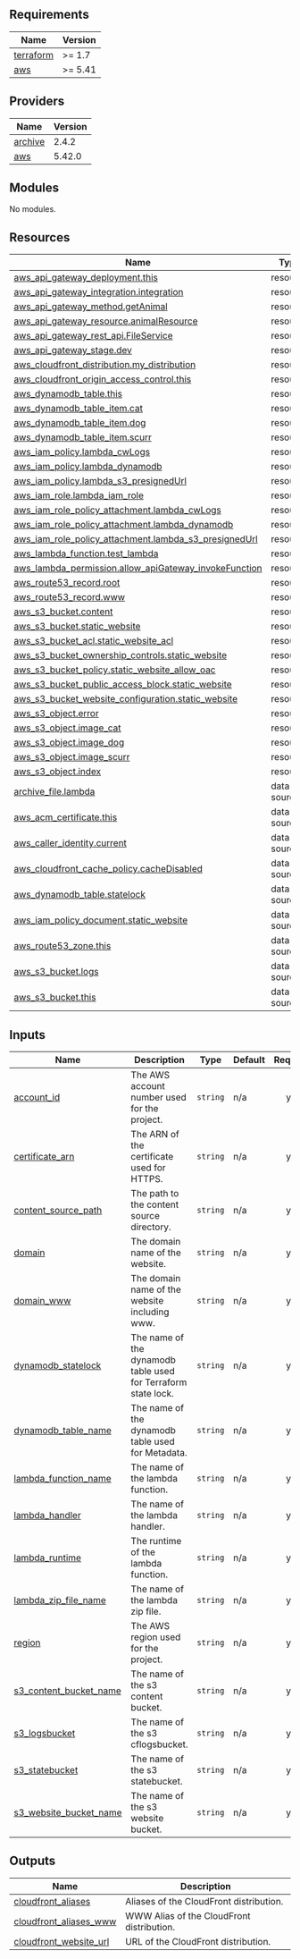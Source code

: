 <!-- BEGIN_TF_DOCS -->
## Requirements

| Name | Version |
|------|---------|
| <a name="requirement_terraform"></a> [terraform](#requirement\_terraform) | >= 1.7 |
| <a name="requirement_aws"></a> [aws](#requirement\_aws) | >= 5.41 |

## Providers

| Name | Version |
|------|---------|
| <a name="provider_archive"></a> [archive](#provider\_archive) | 2.4.2 |
| <a name="provider_aws"></a> [aws](#provider\_aws) | 5.42.0 |

## Modules

No modules.

## Resources

| Name | Type |
|------|------|
| [aws_api_gateway_deployment.this](https://registry.terraform.io/providers/hashicorp/aws/latest/docs/resources/api_gateway_deployment) | resource |
| [aws_api_gateway_integration.integration](https://registry.terraform.io/providers/hashicorp/aws/latest/docs/resources/api_gateway_integration) | resource |
| [aws_api_gateway_method.getAnimal](https://registry.terraform.io/providers/hashicorp/aws/latest/docs/resources/api_gateway_method) | resource |
| [aws_api_gateway_resource.animalResource](https://registry.terraform.io/providers/hashicorp/aws/latest/docs/resources/api_gateway_resource) | resource |
| [aws_api_gateway_rest_api.FileService](https://registry.terraform.io/providers/hashicorp/aws/latest/docs/resources/api_gateway_rest_api) | resource |
| [aws_api_gateway_stage.dev](https://registry.terraform.io/providers/hashicorp/aws/latest/docs/resources/api_gateway_stage) | resource |
| [aws_cloudfront_distribution.my_distribution](https://registry.terraform.io/providers/hashicorp/aws/latest/docs/resources/cloudfront_distribution) | resource |
| [aws_cloudfront_origin_access_control.this](https://registry.terraform.io/providers/hashicorp/aws/latest/docs/resources/cloudfront_origin_access_control) | resource |
| [aws_dynamodb_table.this](https://registry.terraform.io/providers/hashicorp/aws/latest/docs/resources/dynamodb_table) | resource |
| [aws_dynamodb_table_item.cat](https://registry.terraform.io/providers/hashicorp/aws/latest/docs/resources/dynamodb_table_item) | resource |
| [aws_dynamodb_table_item.dog](https://registry.terraform.io/providers/hashicorp/aws/latest/docs/resources/dynamodb_table_item) | resource |
| [aws_dynamodb_table_item.scurr](https://registry.terraform.io/providers/hashicorp/aws/latest/docs/resources/dynamodb_table_item) | resource |
| [aws_iam_policy.lambda_cwLogs](https://registry.terraform.io/providers/hashicorp/aws/latest/docs/resources/iam_policy) | resource |
| [aws_iam_policy.lambda_dynamodb](https://registry.terraform.io/providers/hashicorp/aws/latest/docs/resources/iam_policy) | resource |
| [aws_iam_policy.lambda_s3_presignedUrl](https://registry.terraform.io/providers/hashicorp/aws/latest/docs/resources/iam_policy) | resource |
| [aws_iam_role.lambda_iam_role](https://registry.terraform.io/providers/hashicorp/aws/latest/docs/resources/iam_role) | resource |
| [aws_iam_role_policy_attachment.lambda_cwLogs](https://registry.terraform.io/providers/hashicorp/aws/latest/docs/resources/iam_role_policy_attachment) | resource |
| [aws_iam_role_policy_attachment.lambda_dynamodb](https://registry.terraform.io/providers/hashicorp/aws/latest/docs/resources/iam_role_policy_attachment) | resource |
| [aws_iam_role_policy_attachment.lambda_s3_presignedUrl](https://registry.terraform.io/providers/hashicorp/aws/latest/docs/resources/iam_role_policy_attachment) | resource |
| [aws_lambda_function.test_lambda](https://registry.terraform.io/providers/hashicorp/aws/latest/docs/resources/lambda_function) | resource |
| [aws_lambda_permission.allow_apiGateway_invokeFunction](https://registry.terraform.io/providers/hashicorp/aws/latest/docs/resources/lambda_permission) | resource |
| [aws_route53_record.root](https://registry.terraform.io/providers/hashicorp/aws/latest/docs/resources/route53_record) | resource |
| [aws_route53_record.www](https://registry.terraform.io/providers/hashicorp/aws/latest/docs/resources/route53_record) | resource |
| [aws_s3_bucket.content](https://registry.terraform.io/providers/hashicorp/aws/latest/docs/resources/s3_bucket) | resource |
| [aws_s3_bucket.static_website](https://registry.terraform.io/providers/hashicorp/aws/latest/docs/resources/s3_bucket) | resource |
| [aws_s3_bucket_acl.static_website_acl](https://registry.terraform.io/providers/hashicorp/aws/latest/docs/resources/s3_bucket_acl) | resource |
| [aws_s3_bucket_ownership_controls.static_website](https://registry.terraform.io/providers/hashicorp/aws/latest/docs/resources/s3_bucket_ownership_controls) | resource |
| [aws_s3_bucket_policy.static_website_allow_oac](https://registry.terraform.io/providers/hashicorp/aws/latest/docs/resources/s3_bucket_policy) | resource |
| [aws_s3_bucket_public_access_block.static_website](https://registry.terraform.io/providers/hashicorp/aws/latest/docs/resources/s3_bucket_public_access_block) | resource |
| [aws_s3_bucket_website_configuration.static_website](https://registry.terraform.io/providers/hashicorp/aws/latest/docs/resources/s3_bucket_website_configuration) | resource |
| [aws_s3_object.error](https://registry.terraform.io/providers/hashicorp/aws/latest/docs/resources/s3_object) | resource |
| [aws_s3_object.image_cat](https://registry.terraform.io/providers/hashicorp/aws/latest/docs/resources/s3_object) | resource |
| [aws_s3_object.image_dog](https://registry.terraform.io/providers/hashicorp/aws/latest/docs/resources/s3_object) | resource |
| [aws_s3_object.image_scurr](https://registry.terraform.io/providers/hashicorp/aws/latest/docs/resources/s3_object) | resource |
| [aws_s3_object.index](https://registry.terraform.io/providers/hashicorp/aws/latest/docs/resources/s3_object) | resource |
| [archive_file.lambda](https://registry.terraform.io/providers/hashicorp/archive/latest/docs/data-sources/file) | data source |
| [aws_acm_certificate.this](https://registry.terraform.io/providers/hashicorp/aws/latest/docs/data-sources/acm_certificate) | data source |
| [aws_caller_identity.current](https://registry.terraform.io/providers/hashicorp/aws/latest/docs/data-sources/caller_identity) | data source |
| [aws_cloudfront_cache_policy.cacheDisabled](https://registry.terraform.io/providers/hashicorp/aws/latest/docs/data-sources/cloudfront_cache_policy) | data source |
| [aws_dynamodb_table.statelock](https://registry.terraform.io/providers/hashicorp/aws/latest/docs/data-sources/dynamodb_table) | data source |
| [aws_iam_policy_document.static_website](https://registry.terraform.io/providers/hashicorp/aws/latest/docs/data-sources/iam_policy_document) | data source |
| [aws_route53_zone.this](https://registry.terraform.io/providers/hashicorp/aws/latest/docs/data-sources/route53_zone) | data source |
| [aws_s3_bucket.logs](https://registry.terraform.io/providers/hashicorp/aws/latest/docs/data-sources/s3_bucket) | data source |
| [aws_s3_bucket.this](https://registry.terraform.io/providers/hashicorp/aws/latest/docs/data-sources/s3_bucket) | data source |

## Inputs

| Name | Description | Type | Default | Required |
|------|-------------|------|---------|:--------:|
| <a name="input_account_id"></a> [account\_id](#input\_account\_id) | The AWS account number used for the project. | `string` | n/a | yes |
| <a name="input_certificate_arn"></a> [certificate\_arn](#input\_certificate\_arn) | The ARN of the certificate used for HTTPS. | `string` | n/a | yes |
| <a name="input_content_source_path"></a> [content\_source\_path](#input\_content\_source\_path) | The path to the content source directory. | `string` | n/a | yes |
| <a name="input_domain"></a> [domain](#input\_domain) | The domain name of the website. | `string` | n/a | yes |
| <a name="input_domain_www"></a> [domain\_www](#input\_domain\_www) | The domain name of the website including www. | `string` | n/a | yes |
| <a name="input_dynamodb_statelock"></a> [dynamodb\_statelock](#input\_dynamodb\_statelock) | The name of the dynamodb table used for Terraform state lock. | `string` | n/a | yes |
| <a name="input_dynamodb_table_name"></a> [dynamodb\_table\_name](#input\_dynamodb\_table\_name) | The name of the dynamodb table used for Metadata. | `string` | n/a | yes |
| <a name="input_lambda_function_name"></a> [lambda\_function\_name](#input\_lambda\_function\_name) | The name of the lambda function. | `string` | n/a | yes |
| <a name="input_lambda_handler"></a> [lambda\_handler](#input\_lambda\_handler) | The name of the lambda handler. | `string` | n/a | yes |
| <a name="input_lambda_runtime"></a> [lambda\_runtime](#input\_lambda\_runtime) | The runtime of the lambda function. | `string` | n/a | yes |
| <a name="input_lambda_zip_file_name"></a> [lambda\_zip\_file\_name](#input\_lambda\_zip\_file\_name) | The name of the lambda zip file. | `string` | n/a | yes |
| <a name="input_region"></a> [region](#input\_region) | The AWS region used for the project. | `string` | n/a | yes |
| <a name="input_s3_content_bucket_name"></a> [s3\_content\_bucket\_name](#input\_s3\_content\_bucket\_name) | The name of the s3 content bucket. | `string` | n/a | yes |
| <a name="input_s3_logsbucket"></a> [s3\_logsbucket](#input\_s3\_logsbucket) | The name of the s3 cflogsbucket. | `string` | n/a | yes |
| <a name="input_s3_statebucket"></a> [s3\_statebucket](#input\_s3\_statebucket) | The name of the s3 statebucket. | `string` | n/a | yes |
| <a name="input_s3_website_bucket_name"></a> [s3\_website\_bucket\_name](#input\_s3\_website\_bucket\_name) | The name of the s3 website bucket. | `string` | n/a | yes |

## Outputs

| Name | Description |
|------|-------------|
| <a name="output_cloudfront_aliases"></a> [cloudfront\_aliases](#output\_cloudfront\_aliases) | Aliases of the CloudFront distribution. |
| <a name="output_cloudfront_aliases_www"></a> [cloudfront\_aliases\_www](#output\_cloudfront\_aliases\_www) | WWW Alias of the CloudFront distribution. |
| <a name="output_cloudfront_website_url"></a> [cloudfront\_website\_url](#output\_cloudfront\_website\_url) | URL of the CloudFront distribution. |
<!-- END_TF_DOCS -->